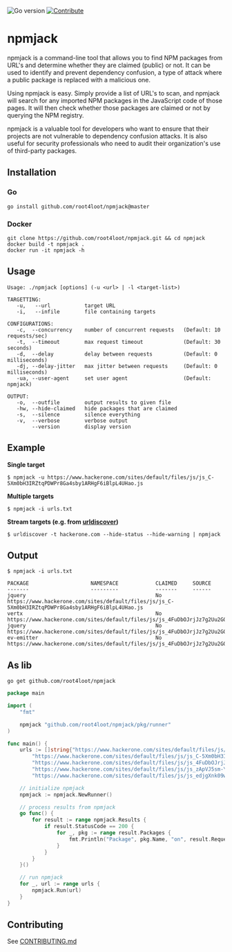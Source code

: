 ![Go version](https://img.shields.io/badge/Go-v1.19-blue.svg) [![Contribute](https://img.shields.io/badge/Contribute-Welcome-green.svg)](CONTRIBUTING.md)

# npmjack
npmjack is a command-line tool that allows you to find NPM packages from URL's and determine whether they are claimed (public) or not. It can be used to identify and prevent dependency confusion, a type of attack where a public package is replaced with a  malicious one.  

Using npmjack is easy. Simply provide a list of URL's to scan, and npmjack will search for any imported NPM packages in the JavaScript code of those pages. It will then check whether those packages are claimed or not by querying the NPM registry.  

npmjack is a valuable tool for developers who want to ensure that their projects are not vulnerable to dependency confusion attacks. It is also useful for security professionals who need to audit their organization's use of third-party packages.

## Installation

### Go
```
go install github.com/root4loot/npmjack@master
```

### Docker
```
git clone https://github.com/root4loot/npmjack.git && cd npmjack
docker build -t npmjack .
docker run -it npmjack -h
```


## Usage
```
Usage: ./npmjack [options] (-u <url> | -l <target-list>)

TARGETTING:
   -u,   --url           target URL
   -i,   --infile        file containing targets

CONFIGURATIONS:
   -c,  --concurrency    number of concurrent requests   (Default: 10 requests/sec)
   -t,  --timeout        max request timeout             (Default: 30 seconds)
   -d,  --delay          delay between requests          (Default: 0 milliseconds)
   -dj, --delay-jitter   max jitter between requests     (Default: 0 milliseconds)
   -ua, --user-agent     set user agent                  (Default: npmjack)

OUTPUT:
   -o,  --outfile        output results to given file
   -hw, --hide-claimed   hide packages that are claimed
   -s,  --silence        silence everything
   -v,  --verbose        verbose output
        --version        display version
```

## Example

**Single target**
```
$ npmjack -u https://www.hackerone.com/sites/default/files/js/js_C-5Xm0bH3IRZtqPDWPr8Ga4sby1ARHgF6iBlpL4UHao.js
```

**Multiple targets**
```
$ npmjack -i urls.txt
```

**Stream targets (e.g. from [urldiscover](https://github.com/root4loot/urldiscover))**
```
$ urldiscover -t hackerone.com --hide-status --hide-warning | npmjack
```

## Output

```
$ npmjack -i urls.txt

PACKAGE                    NAMESPACE            CLAIMED     SOURCE
-------                    ---------            -------     ------
jquery                                          No          https://www.hackerone.com/sites/default/files/js/js_C-5Xm0bH3IRZtqPDWPr8Ga4sby1ARHgF6iBlpL4UHao.js
vertx                                           No          https://www.hackerone.com/sites/default/files/js/js_4FuDbOJrjJz7g2Uu2GQ6ZFtnbdPymNgBpNtoRkgooH8.js
jquery                                          No          https://www.hackerone.com/sites/default/files/js/js_4FuDbOJrjJz7g2Uu2GQ6ZFtnbdPymNgBpNtoRkgooH8.js
ev-emitter                                      No          https://www.hackerone.com/sites/default/files/js/js_4FuDbOJrjJz7g2Uu2GQ6ZFtnbdPymNgBpNtoRkgooH8.js
```

## As lib

```
go get github.com/root4loot/npmjack
```

```go
package main

import (
	"fmt"

	npmjack "github.com/root4loot/npmjack/pkg/runner"
)

func main() {
	urls := []string{"https://www.hackerone.com/sites/default/files/js/js_Ikd9nsZ0AFAesOLgcgjc7F6CRoODbeqOn7SVbsXgALQ.js",
		"https://www.hackerone.com/sites/default/files/js/js_C-5Xm0bH3IRZtqPDWPr8Ga4sby1ARHgF6iBlpL4UHao.js",
		"https://www.hackerone.com/sites/default/files/js/js_4FuDbOJrjJz7g2Uu2GQ6ZFtnbdPymNgBpNtoRkgooH8.js",
		"https://www.hackerone.com/sites/default/files/js/js_zApVJ5sm-YHSWP4O5K9MqZ_6q4nDR3MciTUC3Pr1ogA.js",
		"https://www.hackerone.com/sites/default/files/js/js_edjgXnk09wjvbZfyK_TkFKU4uhpo1LGgJBnFdeu6aH8.js"}

	// initialize npmjack
	npmjack := npmjack.NewRunner()

	// process results from npmjack
	go func() {
		for result := range npmjack.Results {
			if result.StatusCode == 200 {
				for _, pkg := range result.Packages {
					fmt.Println("Package", pkg.Name, "on", result.RequestURL, "Claimed:", pkg.Claimed)
				}
			}
		}
	}()

	// run npmjack
	for _, url := range urls {
		npmjack.Run(url)
	}
}
```

## Contributing

See [CONTRIBUTING.md](CONTRIBUTING.md)
